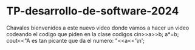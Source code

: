 ﻿# TP-desarrollo-de-software-2024




Chavales bienvenidos a este nuevo video donde vamos a hacer un video codeando el codigo que piden en la clase codigos 
cin>>a>>b;
a*=b;
cout<<"A es tan picante que da el numero: "<<a<<'\n';
